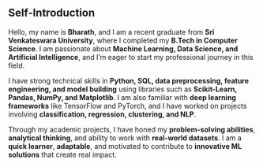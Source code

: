 ## Self-Introduction

Hello, my name is **Bharath**, and I am a recent graduate from **Sri Venkateswara University**, where I completed my **B.Tech in Computer Science**. I am passionate about **Machine Learning, Data Science, and Artificial Intelligence**, and I’m eager to start my professional journey in this field.

I have strong technical skills in **Python, SQL, data preprocessing, feature engineering, and model building** using libraries such as **Scikit-Learn, Pandas, NumPy, and Matplotlib**. I am also familiar with **deep learning frameworks** like TensorFlow and PyTorch, and I have worked on projects involving **classification, regression, clustering, and NLP**.

Through my academic projects, I have honed my **problem-solving abilities**, **analytical thinking**, and ability to work with **real-world datasets**. I am a **quick learner**, **adaptable**, and motivated to contribute to **innovative ML solutions** that create real impact.
